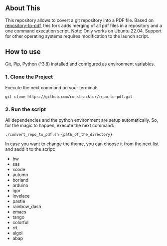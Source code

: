 ## About This

This repository allows to covert a git repository into a PDF file. Based on [repository-to-pdf](https://github.com/Alfareiza/repository-to-pdf), this fork adds merging of all pdf files in a repository and a one command execution script. Note: Only works on Ubuntu 22.04. Support for other operating systems requires modification to the launch script.

## How to use

Git, Pip, Python (^3.8) installed and configured as environment variables.

### 1. Clone the Project

Execute the next command on your terminal:

`git clone https://github.com/constracktor/repo-to-pdf.git`

### 2. Run the script

All dependencies and the python environment are setup automatically.
So, for the magic to happen, execute the next command:

`./convert_repo_to_pdf.sh {path_of_the_directory}`

In case you want to change the theme, you can choose it from the next list and aadd it to the script:

- bw
- sas
- xcode
- autumn
- borland
- arduino
- igor
- lovelace
- pastie
- rainbow_dash
- emacs
- tango
- colorful
- rrt
- algol
- abap
